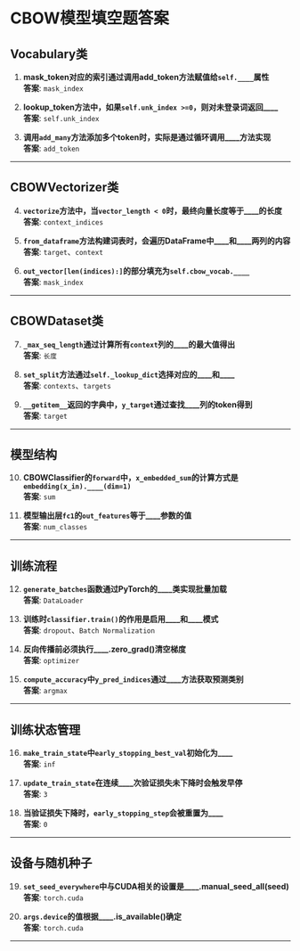 # CBOW模型填空题答案

## Vocabulary类
1. ​**mask_token对应的索引通过调用add_token方法赋值给`self.____`属性**  
   ​**答案**: `mask_index`

2. ​**lookup_token方法中，如果`self.unk_index >=0`，则对未登录词返回____**  
   ​**答案**: `self.unk_index`

3. ​**调用`add_many`方法添加多个token时，实际是通过循环调用____方法实现**  
   ​**答案**: `add_token`

---

## CBOWVectorizer类
4. ​**`vectorize`方法中，当`vector_length < 0`时，最终向量长度等于____的长度**  
   ​**答案**: `context_indices`

5. ​**`from_dataframe`方法构建词表时，会遍历DataFrame中____和____两列的内容**  
   ​**答案**: `target`、`context`

6. ​**`out_vector[len(indices):]`的部分填充为`self.cbow_vocab.____`**  
   ​**答案**: `mask_index`

---

## CBOWDataset类
7. ​**`_max_seq_length`通过计算所有`context`列的____的最大值得出**  
   ​**答案**: `长度`

8. ​**`set_split`方法通过`self._lookup_dict`选择对应的____和____**  
   ​**答案**: `contexts`、`targets`

9. ​**`__getitem__`返回的字典中，`y_target`通过查找____列的token得到**  
   ​**答案**: `target`

---

## 模型结构
10. ​**CBOWClassifier的`forward`中，`x_embedded_sum`的计算方式是`embedding(x_in).____(dim=1)`**  
    ​**答案**: `sum`

11. ​**模型输出层`fc1`的`out_features`等于____参数的值**  
    ​**答案**: `num_classes`

---

## 训练流程
12. ​**`generate_batches`函数通过PyTorch的____类实现批量加载**  
    ​**答案**: `DataLoader`

13. ​**训练时`classifier.train()`的作用是启用____和____模式**  
    ​**答案**: `dropout`、`Batch Normalization`

14. ​**反向传播前必须执行____.zero_grad()清空梯度**  
    ​**答案**: `optimizer`

15. ​**`compute_accuracy`中`y_pred_indices`通过____方法获取预测类别**  
    ​**答案**: `argmax`

---

## 训练状态管理
16. ​**`make_train_state`中`early_stopping_best_val`初始化为____**  
    ​**答案**: `inf`

17. ​**`update_train_state`在连续____次验证损失未下降时会触发早停**  
    ​**答案**: `3`

18. ​**当验证损失下降时，`early_stopping_step`会被重置为____**  
    ​**答案**: `0`

---

## 设备与随机种子
19. ​**`set_seed_everywhere`中与CUDA相关的设置是____.manual_seed_all(seed)**  
    ​**答案**: `torch.cuda`

20. ​**`args.device`的值根据____.is_available()确定**  
    ​**答案**: `torch.cuda`

---